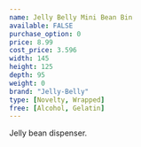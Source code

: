 ```yaml
---
name: Jelly Belly Mini Bean Bin
available: FALSE
purchase_option: 0
price: 8.99
cost_price: 3.596
width: 145
height: 125
depth: 95
weight: 0
brand: "Jelly-Belly"
type: [Novelty, Wrapped]
free: [Alcohol, Gelatin]
---
```

Jelly bean dispenser.